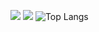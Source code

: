 ![](http://github-profile-summary-cards.vercel.app/api/cards/stats?username=YORIMICHI-Dev&theme=default)
![](http://github-profile-summary-cards.vercel.app/api/cards/profile-details?username=YORIMICHI-Dev&theme=default)
![Top Langs](https://github-readme-stats.vercel.app/api/top-langs/?username=YORIMICHI-dev&layout=compact)
